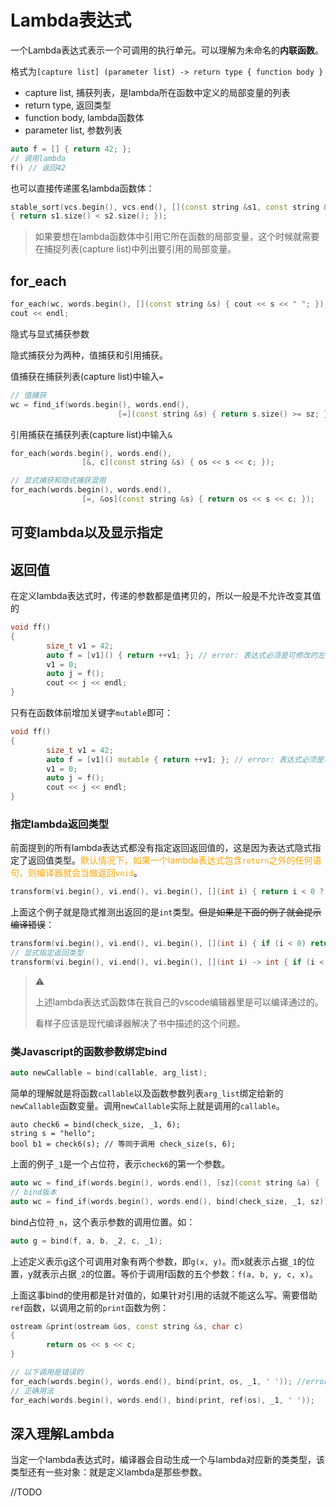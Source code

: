 # Lambda表达式

一个Lambda表达式表示一个可调用的执行单元。可以理解为未命名的**内联函数**。

格式为`[capture list] (parameter list) -> return type { function body }`

- capture list, 捕获列表，是lambda所在函数中定义的局部变量的列表
- return type, 返回类型
- function body, lambda函数体
- parameter list, 参数列表

```c++
auto f = [] { return 42; };
// 调用lambda
f() // 返回42
```

也可以直接传递匿名lambda函数体：

```c++
stable_sort(vcs.begin(), vcs.end(), [](const string &s1, const string &s2) 
{ return s1.size() < s2.size(); });
```

> 如果要想在lambda函数体中引用它所在函数的局部变量，这个时候就需要在捕捉列表(capture list)中列出要引用的局部变量。

## for_each

```c++
for_each(wc, words.begin(), [](const string &s) { cout << s << " "; });
cout << endl;
```

隐式与显式捕获参数

隐式捕获分为两种，值捕获和引用捕获。

值捕获在捕获列表(capture list)中输入`=`

```c++
// 值捕获
wc = find_if(words.begin(), words.end(), 
						[=](const string &s) { return s.size() >= sz; });
```

引用捕获在捕获列表(capture list)中输入`&`

```c++
for_each(words.begin(), words.end(), 
				[&, c](const string &s) { os << s << c; });

// 显式捕获和隐式捕获混用
for_each(words.begin(), words.end(),
				[=, &os](const string &s) { return os << s << c; });
```

##

## 可变lambda以及显示指定

## 返回值

在定义lambda表达式时，传递的参数都是值拷贝的，所以一般是不允许改变其值的

```c++
void ff() 
{
		size_t v1 = 42;
		auto f = [v1]() { return ++v1; }; // error: 表达式必须是可修改的左值
		v1 = 0;
		auto j = f();
		cout << j << endl;
}
```

只有在函数体前增加关键字`mutable`即可：

```c++
void ff() 
{
		size_t v1 = 42;
		auto f = [v1]() mutable { return ++v1; }; // error: 表达式必须是可修改的左值
		v1 = 0;
		auto j = f();
		cout << j << endl;
}
```

### 指定lambda返回类型

前面提到的所有lambda表达式都没有指定返回返回值的，这是因为表达式隐式指定了返回值类型。<font color="orange">默认情况下，如果一个lambda表达式包含`return`之外的任何语句，则编译器就会当做返回`void`</font>。

```c++
transform(vi.begin(), vi.end(), vi.begin(), [](int i) { return i < 0 ? -i : i; });
```

上面这个例子就是隐式推测出返回的是`int`类型。~~但是如果是下面的例子就会提示编译错误~~：

```c++
transform(vi.begin(), vi.end(), vi.begin(), [](int i) { if (i < 0) return -i; else return i; });
// 显式指定返回类型
transform(vi.begin(), vi.end(), vi.begin(), [](int i) -> int { if (i < 0) return -i; else return i; });
```

> ⚠️
>
> 上述lambda表达式函数体在我自己的vscode编辑器里是可以编译通过的。
>
> 看样子应该是现代编译器解决了书中描述的这个问题。

### 类Javascript的函数参数绑定bind

```c++
auto newCallable = bind(callable, arg_list);
```

简单的理解就是将函数`callable`以及函数参数列表`arg_list`绑定给新的`newCallable`函数变量。调用`newCallable`实际上就是调用的`callable`。

```
auto check6 = bind(check_size, _1, 6);
string s = "hello";
bool b1 = check6(s); // 等同于调用 check_size(s, 6);
```

上面的例子`_1`是一个占位符，表示`check6`的第一个参数。

```c++
auto wc = find_if(words.begin(), words.end(), [sz](const string &a) { ... });
// bind版本
auto wc = find_if(words.begin(), words.end(), bind(check_size, _1, sz));
```

bind占位符`_n`，这个表示参数的调用位置。如：

```c++
auto g = bind(f, a, b, _2, c, _1);
```

上述定义表示g这个可调用对象有两个参数，即`g(x, y)`。而x就表示占据`_1`的位置，y就表示占据`_2`的位置。等价于调用f函数的五个参数：`f(a, b, y, c, x)`。

上面这事bind的使用都是针对值的，如果针对引用的话就不能这么写。需要借助`ref`函数，以调用之前的`print`函数为例：

```c++
ostream &print(ostream &os, const string &s, char c)
{
		return os << s << c;
}

// 以下调用是错误的
for_each(words.begin(), words.end(), bind(print, os, _1, ' ')); //error,os是引用对象
// 正确用法
for_each(words.begin(), words.end(), bind(print, ref(os), _1, ' '));
```

## 深入理解Lambda

当定一个lambda表达式时，编译器会自动生成一个与lambda对应新的类类型，该类型还有一些对象：就是定义lambda是那些参数。

//TODO

